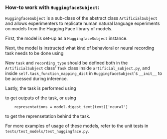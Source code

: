 ### How-to work with `HuggingfaceSubject`:
`HuggingfaceSubject` is a sub-class of the abstract class `ArtificialSubject` and allows experimenters to replicate human natural language experiments on models from the Hugging Face library of models.

First, the model is set-up as a `HuggingfaceSubject` instance. 



Next, the model is instructed what kind of behavioral or neural recording task needs to be done using 


New `task` and `recording_type` should be defined both in the `ArtificialSubject` class' `Task` class inside `artificial_subject.py`, and inside `self.task_function_mapping_dict` in `HuggingfaceSubject`'s `__init__` to be accessed during inference.  

Lastly, the task is performed using

to get outputs of the task, or using 

        representations = model.digest_text(text)['neural']
to get the reprensetation behind the task. 

For more examples of usage of these models, refer to the unit tests in `tests/test_models/test_huggingface.py`. 
